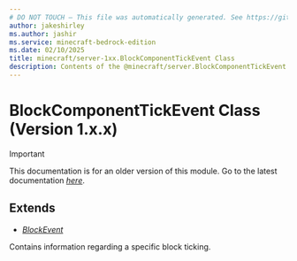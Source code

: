 ```yaml
---
# DO NOT TOUCH — This file was automatically generated. See https://github.com/mojang/minecraftapidocsgenerator to modify descriptions, examples, etc.
author: jakeshirley
ms.author: jashir
ms.service: minecraft-bedrock-edition
ms.date: 02/10/2025
title: minecraft/server-1xx.BlockComponentTickEvent Class
description: Contents of the @minecraft/server.BlockComponentTickEvent class (Version 1.x.x).
---
```

# BlockComponentTickEvent Class (Version 1.x.x)

> [!IMPORTANT]
> This documentation is for an older version of this module. Go to the latest documentation [*here*](../../../scriptapi/minecraft/server/BlockComponentTickEvent.md).

## Extends
- [*BlockEvent*](BlockEvent.md)

Contains information regarding a specific block ticking.
